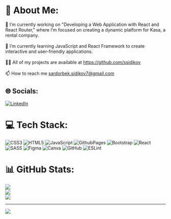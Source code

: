 # 💫 About Me:
🔭 I’m currently working on "Developing a Web Application with React and React Router," where I’m focused on creating a dynamic platform for Kasa, a rental company.<br><br>🌱 I’m currently learning JavaScript and React Framework to create interactive and user-friendly applications.<br><br>👨‍💻 All of my projects are available at https://github.com/ssidikov<br><br>📫 How to reach me sardorbek.sidikov7@gmail.com


## 🌐 Socials:
[![LinkedIn](https://img.shields.io/badge/LinkedIn-%230077B5.svg?logo=linkedin&logoColor=white)](https://linkedin.com/in/sardorbeksidikov) 

# 💻 Tech Stack:
![CSS3](https://img.shields.io/badge/css3-%231572B6.svg?style=for-the-badge&logo=css3&logoColor=white) ![HTML5](https://img.shields.io/badge/html5-%23E34F26.svg?style=for-the-badge&logo=html5&logoColor=white) ![JavaScript](https://img.shields.io/badge/javascript-%23323330.svg?style=for-the-badge&logo=javascript&logoColor=%23F7DF1E) ![GithubPages](https://img.shields.io/badge/github%20pages-121013?style=for-the-badge&logo=github&logoColor=white) ![Bootstrap](https://img.shields.io/badge/bootstrap-%238511FA.svg?style=for-the-badge&logo=bootstrap&logoColor=white) ![React](https://img.shields.io/badge/react-%2320232a.svg?style=for-the-badge&logo=react&logoColor=%2361DAFB) ![SASS](https://img.shields.io/badge/SASS-hotpink.svg?style=for-the-badge&logo=SASS&logoColor=white) ![Figma](https://img.shields.io/badge/figma-%23F24E1E.svg?style=for-the-badge&logo=figma&logoColor=white) ![Canva](https://img.shields.io/badge/Canva-%2300C4CC.svg?style=for-the-badge&logo=Canva&logoColor=white) ![GitHub](https://img.shields.io/badge/github-%23121011.svg?style=for-the-badge&logo=github&logoColor=white) ![ESLint](https://img.shields.io/badge/ESLint-4B3263?style=for-the-badge&logo=eslint&logoColor=white)
# 📊 GitHub Stats:
![](https://github-readme-stats.vercel.app/api?username=ssidikov&theme=dark&hide_border=false&include_all_commits=true&count_private=true)<br/>
![](https://github-readme-streak-stats.herokuapp.com/?user=ssidikov&theme=dark&hide_border=false)<br/>
![](https://github-readme-stats.vercel.app/api/top-langs/?username=ssidikov&theme=dark&hide_border=false&include_all_commits=true&count_private=true&layout=compact)

---
[![](https://visitcount.itsvg.in/api?id=ssidikov&icon=2&color=12)](https://visitcount.itsvg.in)

<!-- Proudly created with GPRM ( https://gprm.itsvg.in ) -->
